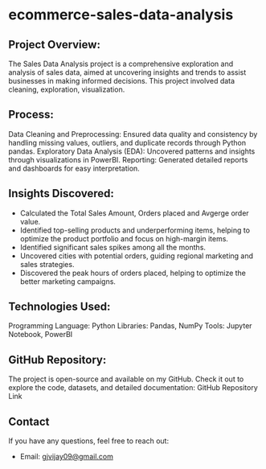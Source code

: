 # ecommerce-sales-data-analysis

## Project Overview:

The Sales Data Analysis project is a comprehensive exploration and analysis of sales data, aimed at uncovering insights and trends to assist businesses in making informed decisions. This project involved data cleaning, exploration, visualization.

## Process:

Data Cleaning and Preprocessing: Ensured data quality and consistency by handling missing values, outliers, and duplicate records through Python pandas.
Exploratory Data Analysis (EDA): Uncovered patterns and insights through visualizations in PowerBI.
Reporting: Generated detailed reports and dashboards for easy interpretation.

## Insights Discovered:

- Calculated the Total Sales Amount, Orders placed and Avgerge order value.
- Identified top-selling products and underperforming items, helping to optimize the product portfolio and focus on high-margin items.
- Identified significant sales spikes among all the months.
- Uncovered cities with potential orders, guiding regional marketing and sales strategies.
- Discovered the peak hours of orders placed, helping to optimize the better marketing campaigns.

## Technologies Used:

Programming Language: Python
Libraries: Pandas, NumPy
Tools: Jupyter Notebook, PowerBI

## GitHub Repository:
The project is open-source and available on my GitHub. Check it out to explore the code, datasets, and detailed documentation:
GitHub Repository Link

## Contact

If you have any questions, feel free to reach out:

- Email: gjvijay09@gmail.com
